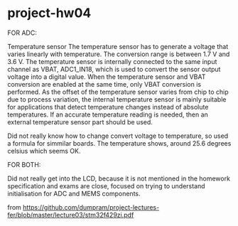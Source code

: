 # project-hw04

FOR ADC:


Temperature sensor
The temperature sensor has to generate a voltage that varies linearly with temperature. The
conversion range is between 1.7 V and 3.6 V. The temperature sensor is internally
connected to the same input channel as VBAT, ADC1_IN18, which is used to convert the
sensor output voltage into a digital value. When the temperature sensor and VBAT
conversion are enabled at the same time, only VBAT conversion is performed.
As the offset of the temperature sensor varies from chip to chip due to process variation, the
internal temperature sensor is mainly suitable for applications that detect temperature
changes instead of absolute temperatures. If an accurate temperature reading is needed,
then an external temperature sensor part should be used.

Did not really know how to change convert voltage to temperature, so used a formula for simmilar boards.
The temperature shows, around 25.6 degrees celsius which seems OK.

FOR BOTH:

Did not really get into the LCD, because it is not mentioned in the homework specification and exams are close, focused on trying to understand initialisation for ADC and MEMS components.

from https://github.com/dumpram/project-lectures-fer/blob/master/lecture03/stm32f429zi.pdf
